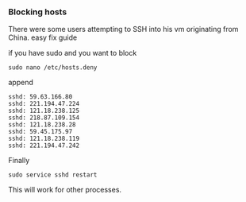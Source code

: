 ### Blocking hosts

There were some users attempting to SSH into his vm originating from China.
easy fix guide

if you have sudo and you want to block
```
sudo nano /etc/hosts.deny
```
append
```
sshd: 59.63.166.80
sshd: 221.194.47.224
sshd: 121.18.238.125
sshd: 218.87.109.154
sshd: 121.18.238.28
sshd: 59.45.175.97
sshd: 121.18.238.119
sshd: 221.194.47.242
```
Finally
```
sudo service sshd restart
```

This will work for other processes.

